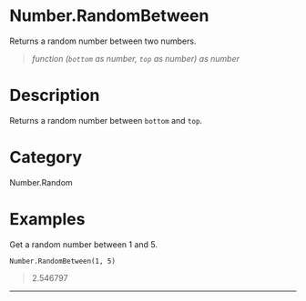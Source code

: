 ﻿# Number.RandomBetween
Returns a random number between two numbers.
> _function (<code>bottom</code> as number, <code>top</code> as number) as number_
# Description 
Returns a random number between <code>bottom</code> and <code>top</code>.

# Category 
Number.Random
# Examples 
Get a random number between 1 and 5.
```
Number.RandomBetween(1, 5)
```
> 2.546797
***
